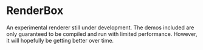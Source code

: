 
# RenderBox

An experimental renderer still under development. The demos included are only guaranteed to be compiled and run with limited performance. However, it will hopefully be getting better over time.

